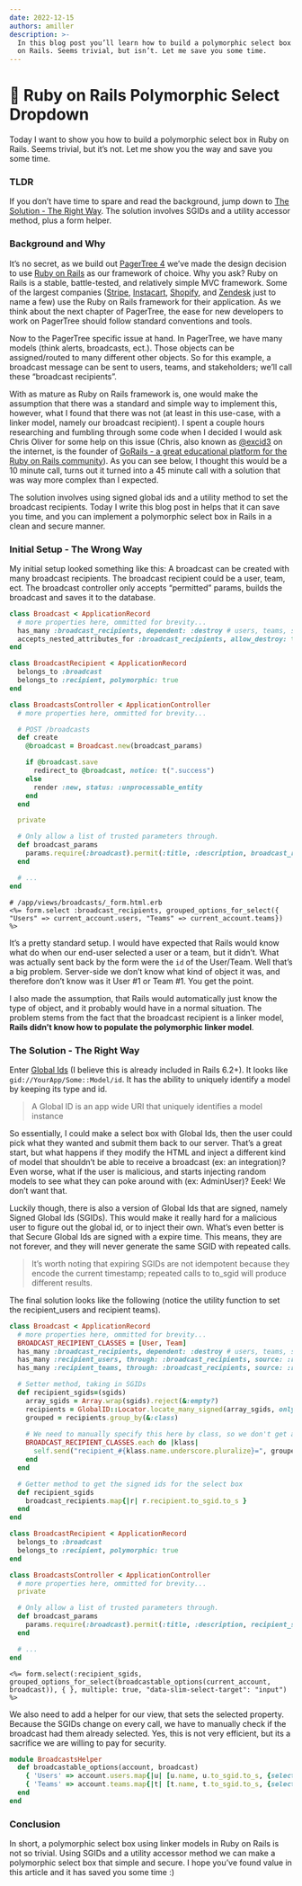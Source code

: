 ```yaml
---
date: 2022-12-15
authors: amiller
description: >-
  In this blog post you’ll learn how to build a polymorphic select box in Ruby
  on Rails. Seems trivial, but isn’t. Let me save you some time.
---
```


# 💎 Ruby on Rails Polymorphic Select Dropdown

Today I want to show you how to build a polymorphic select box in Ruby on Rails. Seems trivial, but it’s not. Let me show you the way and save you some time.

<!-- truncate -->

### TLDR <a href="#tldr" id="tldr"></a>

If you don’t have time to spare and read the background, jump down to [The Solution - The Right Way](rails-polymorphic-select-box.md#the-solution---the-right-way). The solution involves SGIDs and a utility accessor method, plus a form helper.

### Background and Why <a href="#background-and-why" id="background-and-why"></a>

It’s no secret, as we build out [PagerTree 4](https://pagertree.com/roadmap/2021/#major-revision-4) we’ve made the design decision to use [Ruby on Rails](https://rubyonrails.org/) as our framework of choice. Why you ask? Ruby on Rails is a stable, battle-tested, and relatively simple MVC framework. Some of the largest companies ([Stripe](https://stripe.com/), [Instacart](https://www.instacart.com/), [Shopify](https://www.shopify.com/), and [Zendesk](https://www.zendesk.com/) just to name a few) use the Ruby on Rails framework for their application. As we think about the next chapter of PagerTree, the ease for new developers to work on PagerTree should follow standard conventions and tools.

Now to the PagerTree specific issue at hand. In PagerTree, we have many models (think alerts, broadcasts, ect.). Those objects can be assigned/routed to many different other objects. So for this example, a broadcast message can be sent to users, teams, and stakeholders; we’ll call these “broadcast recipients”.

With as mature as Ruby on Rails framework is, one would make the assumption that there was a standard and simple way to implement this, however, what I found that there was not (at least in this use-case, with a linker model, namely our broadcast recipient). I spent a couple hours researching and fumbling through some code when I decided I would ask Chris Oliver for some help on this issue (Chris, also known as [@excid3](https://twitter.com/excid3) on the internet, is the founder of [GoRails - a great educational platform for the Ruby on Rails community](https://gorails.com/)). As you can see below, I thought this would be a 10 minute call, turns out it turned into a 45 minute call with a solution that was way more complex than I expected.

The solution involves using signed global ids and a utility method to set the broadcast recipients. Today I write this blog post in helps that it can save you time, and you can implement a polymorphic select box in Rails in a clean and secure manner.

### Initial Setup - The Wrong Way <a href="#initial-setup---the-wrong-way" id="initial-setup---the-wrong-way"></a>

My initial setup looked something like this: A broadcast can be created with many broadcast recipients. The broadcast recipient could be a user, team, ect. The broadcast controller only accepts “permitted” params, builds the broadcast and saves it to the database.

```ruby title="app/models/broadcast.rb"
class Broadcast < ApplicationRecord
  # more properties here, ommitted for brevity...
  has_many :broadcast_recipients, dependent: :destroy # users, teams, stakeholders, ect.
  accepts_nested_attributes_for :broadcast_recipients, allow_destroy: true
end
```

```ruby title="app/models/broadcast_recipient.rb"
class BroadcastRecipient < ApplicationRecord
  belongs_to :broadcast
  belongs_to :recipient, polymorphic: true
end
```

```ruby title="app/controllers/broadcasts_controller.rb"
class BroadcastsController < ApplicationController
  # more properties here, ommitted for brevity...

  # POST /broadcasts
  def create
    @broadcast = Broadcast.new(broadcast_params)

    if @broadcast.save
      redirect_to @broadcast, notice: t(".success")
    else
      render :new, status: :unprocessable_entity
    end
  end

  private

  # Only allow a list of trusted parameters through.
  def broadcast_params
    params.require(:broadcast).permit(:title, :description, broadcast_recipients: [:recipient])
  end

  # ...
end
```

```erb
# /app/views/broadcasts/_form.html.erb
<%= form.select :broadcast_recipients, grouped_options_for_select({ "Users" => current_account.users, "Teams" => current_account.teams}) %>
```

It’s a pretty standard setup. I would have expected that Rails would know what do when our end-user selected a user or a team, but it didn’t. What was actually sent back by the form were the `id` of the User/Team. Well that’s a big problem. Server-side we don’t know what kind of object it was, and therefore don’t know was it User #1 or Team #1. You get the point.

I also made the assumption, that Rails would automatically just know the type of object, and it probably would have in a normal situation. The problem stems from the fact that the broadcast recipient is a linker model, **Rails didn’t know how to populate the polymorphic linker model**.

### The Solution - The Right Way <a href="#the-solution---the-right-way" id="the-solution---the-right-way"></a>

Enter [Global Ids](https://github.com/rails/globalid) (I believe this is already included in Rails 6.2+). It looks like `gid://YourApp/Some::Model/id`. It has the ability to uniquely identify a model by keeping its type and id.

> A Global ID is an app wide URI that uniquely identifies a model instance

So essentially, I could make a select box with Global Ids, then the user could pick what they wanted and submit them back to our server. That’s a great start, but what happens if they modify the HTML and inject a different kind of model that shouldn’t be able to receive a broadcast (ex: an integration)? Even worse, what if the user is malicious, and starts injecting random models to see what they can poke around with (ex: AdminUser)? Eeek! We don’t want that.

Luckily though, there is also a version of Global Ids that are signed, namely Signed Global Ids (SGIDs). This would make it really hard for a malicious user to figure out the global id, or to inject their own. What’s even better is that Secure Global Ids are signed with a expire time. This means, they are not forever, and they will never generate the same SGID with repeated calls.

> It’s worth noting that expiring SGIDs are not idempotent because they encode the current timestamp; repeated calls to to\_sgid will produce different results.

The final solution looks like the following (notice the utility function to set the recipient\_users and recipient teams).

```ruby title="app/models/broadcast.rb"
class Broadcast < ApplicationRecord
  # more properties here, ommitted for brevity...
  BROADCAST_RECIPIENT_CLASSES = [User, Team]
  has_many :broadcast_recipients, dependent: :destroy # users, teams, stakeholders, ect.
  has_many :recipient_users, through: :broadcast_recipients, source: :recipient, source_type: 'User'
  has_many :recipient_teams, through: :broadcast_recipients, source: :recipient, source_type: 'Team'

  # Setter method, taking in SGIDs
  def recipient_sgids=(sgids)
    array_sgids = Array.wrap(sgids).reject(&:empty?)
    recipients = GlobalID::Locator.locate_many_signed(array_sgids, only: BROADCAST_RECIPIENT_CLASSES)
    grouped = recipients.group_by(&:class)
    
    # We need to manually specify this here by class, so we don't get any bad actors injecting any classes
    BROADCAST_RECIPIENT_CLASSES.each do |klass|
      self.send("recipient_#{klass.name.underscore.pluralize}=", grouped[klass] || [])
    end
  end

  # Getter method to get the signed ids for the select box
  def recipient_sgids
    broadcast_recipients.map{|r| r.recipient.to_sgid.to_s }
  end
end
```

```ruby title="app/models/broadcast_recipient.rb"
class BroadcastRecipient < ApplicationRecord
  belongs_to :broadcast
  belongs_to :recipient, polymorphic: true
end
```

```ruby title="app/controllers/broadcasts_controller.rb"
class BroadcastsController < ApplicationController
  # more properties here, ommitted for brevity...
  private

  # Only allow a list of trusted parameters through.
  def broadcast_params
    params.require(:broadcast).permit(:title, :description, recipient_sgids: [])
  end

  # ...
end
```

```erb title="app/views/broadcasts/_form.html.erb.rb"
<%= form.select(:recipient_sgids, grouped_options_for_select(broadcastable_options(current_account, broadcast)), { }, multiple: true, "data-slim-select-target": "input") %>
```

We also need to add a helper for our view, that sets the selected property. Because the SGIDs change on every call, we have to manually check if the broadcast had them already selected. Yes, this is not very efficient, but its a sacrifice we are willing to pay for security.

```ruby
module BroadcastsHelper
  def broadcastable_options(account, broadcast)
    { 'Users' => account.users.map{|u| [u.name, u.to_sgid.to_s, {selected: broadcast.recipient_user_ids.include?(u.id) }] } },
    { 'Teams' => account.teams.map{|t| [t.name, t.to_sgid.to_s, {selected: broadcast.recipient_team_ids.include?(t.id) }] } }
  end
end
```

### Conclusion <a href="#conclusion" id="conclusion"></a>

In short, a polymorphic select box using linker models in Ruby on Rails is not so trivial. Using SGIDs and a utility accessor method we can make a polymorphic select box that simple and secure. I hope you’ve found value in this article and it has saved you some time :)
